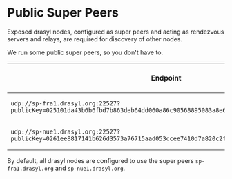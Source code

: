 # Public Super Peers

Exposed drasyl nodes, configured as super peers and acting as rendezvous servers and relays, are required for discovery of other nodes.

We run some public super peers, so you don't have to.

| **Endpoint**  | **Used drasyl version**  |  
|---------------|--------------------------|
| ```udp://sp-fra1.drasyl.org:22527?publicKey=025101da43b6b6fbd7b863deb64dd060a86c90568895083a8e6b0b94594f055a18&networkId=1``` | Latest stable [release](https://github.com/drasyl-overlay/drasyl/releases) | 
| ```udp://sp-nue1.drasyl.org:22527?publicKey=0261ee8817141b626d3573a76715aad053ccee7410d7a820c2fc98faa4c485a580&networkId=1``` | Latest stable [release](https://github.com/drasyl-overlay/drasyl/releases) | 

By default, all drasyl nodes are configured to use the super peers `sp-fra1.drasyl.org`
and `sp-nue1.drasyl.org`.

